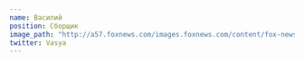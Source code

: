 ```yaml
---
name: Василий
position: Сборщик
image_path: "http://a57.foxnews.com/images.foxnews.com/content/fox-news/entertainment/2017/05/15/brad-pitt-talks-sober-life-post-angelina-jolie-split-ive-got-no-secrets/_jcr_content/par/featured-media/media-0.img.jpg/876/493/1494878620177.jpg?ve=1&tl=1"
twitter: Vasya
---
```

